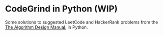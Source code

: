 # CodeGrind in Python (WIP)

Some solutions to suggested LeetCode and HackerRank problems from the [The Algorithm Design Manual](https://www.amazon.com/Algorithm-Design-Manual-Computer-Science-dp-3030542556/dp/3030542556), in Python.
